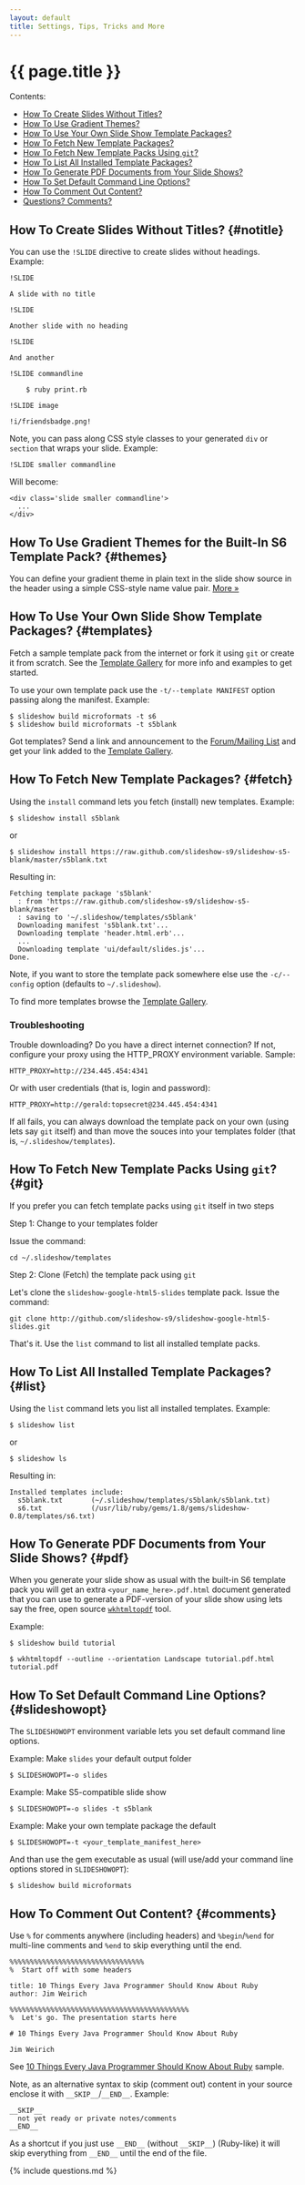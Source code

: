 ```yaml
---
layout: default
title: Settings, Tips, Tricks and More
---
```


# {{ page.title }}

<div class="toc" markdown="1">
Contents:

* [How To Create Slides Without Titles?](#notitle)
* [How To Use Gradient Themes?](#themes)
* [How To Use Your Own Slide Show Template Packages?](#templates)
* [How To Fetch New Template Packages?](#fetch)
* [How To Fetch New Template Packs Using `git`?](#git)
* [How To List All Installed Template Packages?](#list)
* [How To Generate PDF Documents from Your Slide Shows?](#pdf)
* [How To Set Default Command Line Options?](#slideshowopt)
* [How To Comment Out Content?](#comments)
* [Questions? Comments?](#questions)
</div>

## How To Create Slides Without Titles?   {#notitle}

You can use the `!SLIDE` directive to create slides without headings.
Example:

~~~
!SLIDE

A slide with no title

!SLIDE

Another slide with no heading

!SLIDE

And another

!SLIDE commandline

    $ ruby print.rb

!SLIDE image 

!i/friendsbadge.png!
~~~

Note, you can pass along CSS style classes to your generated `div`
or `section` that wraps your slide. Example:

~~~
!SLIDE smaller commandline
~~~

Will become:

~~~
<div class='slide smaller commandline'>
  ...
</div>
~~~


## How To Use Gradient Themes for the Built-In S6 Template Pack?   {#themes}

You can define your gradient theme in plain text in the slide show source in the header
using a simple CSS-style name value pair. [More »](themes.html#use)


## How To Use Your Own Slide Show Template Packages?   {#templates}

Fetch a sample template pack from the internet or fork it using `git` or create
it from scratch.
See the [Template Gallery](templates.html) for more info and examples to get started.

To use your own template pack use the `-t/--template MANIFEST` option 
passing along the manifest. Example:

~~~
$ slideshow build microformats -t s6
$ slideshow build microformats -t s5blank
~~~

Got templates? Send a link and announcement to the
[Forum/Mailing List](http://groups.google.com/group/webslideshow)
and get your link added to the [Template Gallery](templates.html).


## How To Fetch New Template Packages?  {#fetch}

Using the `install` command lets you fetch (install) new templates. Example:

~~~
$ slideshow install s5blank
~~~

or

~~~
$ slideshow install https://raw.github.com/slideshow-s9/slideshow-s5-blank/master/s5blank.txt
~~~

Resulting in:

~~~
Fetching template package 's5blank' 
  : from 'https://raw.github.com/slideshow-s9/slideshow-s5-blank/master
  : saving to '~/.slideshow/templates/s5blank'
  Downloading manifest 's5blank.txt'... 
  Downloading template 'header.html.erb'... 
  ... 
  Downloading template 'ui/default/slides.js'... 
Done. 
~~~

Note, if you want to store the template pack somewhere else
use the `-c/--config` option (defaults to `~/.slideshow`).

To find more templates browse the [Template Gallery](templates.html).


### Troubleshooting

Trouble downloading? Do you have a direct internet connection?
If not, configure your proxy using the HTTP_PROXY environment variable. Sample:

~~~
HTTP_PROXY=http://234.445.454:4341
~~~

Or with user credentials (that is, login and password):

~~~
HTTP_PROXY=http://gerald:topsecret@234.445.454:4341
~~~

If all fails, you can always download the template pack on your own
(using lets say `git` itself) and than move the souces into your
templates folder (that is, `~/.slideshow/templates`).


## How To Fetch New Template Packs Using `git`?   {#git}

If you prefer you can fetch template packs using `git` itself in two steps

Step 1: Change to your templates folder

Issue the command:

~~~
cd ~/.slideshow/templates
~~~

Step 2: Clone (Fetch) the template pack using `git`

Let's clone the `slideshow-google-html5-slides` template pack.
Issue the command:

~~~
git clone http://github.com/slideshow-s9/slideshow-google-html5-slides.git
~~~

That's it. Use the `list` command to list all installed template packs.

## How To List All Installed Template Packages?   {#list}

Using the `list` command lets you list all installed templates. Example:

~~~
$ slideshow list
~~~

or

~~~
$ slideshow ls
~~~

Resulting in:

~~~
Installed templates include: 
  s5blank.txt       (~/.slideshow/templates/s5blank/s5blank.txt)
  s6.txt            (/usr/lib/ruby/gems/1.8/gems/slideshow-0.8/templates/s6.txt)
~~~


## How To Generate PDF Documents from Your Slide Shows?   {#pdf}

When you generate your slide show as usual with the built-in S6 template pack
you will get an extra `<your_name_here>.pdf.html` document generated that
you can use to generate a PDF-version of your slide show
using lets say the free, open source [`wkhtmltopdf`](http://code.google.com/p/wkhtmltopdf/) tool.

Example:

~~~
$ slideshow build tutorial

$ wkhtmltopdf --outline --orientation Landscape tutorial.pdf.html tutorial.pdf 
~~~


## How To Set Default Command Line Options?   {#slideshowopt}

The `SLIDESHOWOPT` environment variable lets
you set default command line options.

Example: Make `slides` your default output folder

~~~
$ SLIDESHOWOPT=-o slides
~~~

Example: Make S5-compatible slide show

~~~
$ SLIDESHOWOPT=-o slides -t s5blank
~~~

Example: Make your own template package the default

~~~
$ SLIDESHOWOPT=-t <your_template_manifest_here>
~~~

And than use the gem executable as usual (will use/add your command line 
options stored in `SLIDESHOWOPT`):

~~~
$ slideshow build microformats
~~~


## How To Comment Out Content?   {#comments}

Use `%` for comments anywhere (including headers) and `%begin`/`%end`
for multi-line comments and `%end` to skip everything until the end.

~~~
%%%%%%%%%%%%%%%%%%%%%%%%%%%%%%%%%
%  Start off with some headers

title: 10 Things Every Java Programmer Should Know About Ruby
author: Jim Weirich

%%%%%%%%%%%%%%%%%%%%%%%%%%%%%%%%%%%%%%%%%%%%
%  Let's go. The presentation starts here

# 10 Things Every Java Programmer Should Know About Ruby

Jim Weirich
~~~

See [10 Things Every Java Programmer Should Know About Ruby](http://raw.github.com/slideshow-s9/slideshow-s9.github.io/master/talks/3rd/10things.text)
sample.

Note, as an alternative syntax to skip (comment out)
content in your source enclose it with  `__SKIP__`/`__END__`. Example:

~~~
__SKIP__ 
  not yet ready or private notes/comments 
__END__ 
~~~

As a shortcut if you just use `__END__` (without `__SKIP__`) (Ruby-like)
it will skip everything from `__END__` until the end of the file.


{% include questions.md %}
